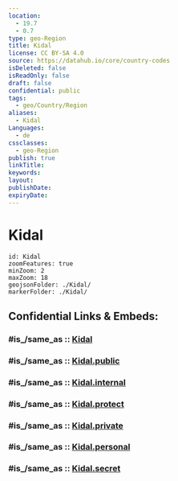 ```yaml
---
location:
  - 19.7
  - 0.7
type: geo-Region
title: Kidal
license: CC BY-SA 4.0
source: https://datahub.io/core/country-codes
isDeleted: false
isReadOnly: false
draft: false
confidential: public
tags:
  - geo/Country/Region
aliases:
  - Kidal
Languages:
  - de
cssclasses:
  - geo-Region
publish: true
linkTitle:
keywords:
layout:
publishDate:
expiryDate:
---
```


# Kidal

```leaflet
id: Kidal
zoomFeatures: true 
minZoom: 2 
maxZoom: 18
geojsonFolder: ./Kidal/
markerFolder: ./Kidal/
```


## Confidential Links & Embeds: 

### #is_/same_as :: [Kidal](/_Standards/Earth/Continent/Africa/Africa~West/Mali/Regions~Mali/Kidal.md) 

### #is_/same_as :: [Kidal.public](/_public/Earth/Continent/Africa/Africa~West/Mali/Regions~Mali/Kidal.public.md) 

### #is_/same_as :: [Kidal.internal](/_internal/Earth/Continent/Africa/Africa~West/Mali/Regions~Mali/Kidal.internal.md) 

### #is_/same_as :: [Kidal.protect](/_protect/Earth/Continent/Africa/Africa~West/Mali/Regions~Mali/Kidal.protect.md) 

### #is_/same_as :: [Kidal.private](/_private/Earth/Continent/Africa/Africa~West/Mali/Regions~Mali/Kidal.private.md) 

### #is_/same_as :: [Kidal.personal](/_personal/Earth/Continent/Africa/Africa~West/Mali/Regions~Mali/Kidal.personal.md) 

### #is_/same_as :: [Kidal.secret](/_secret/Earth/Continent/Africa/Africa~West/Mali/Regions~Mali/Kidal.secret.md)

